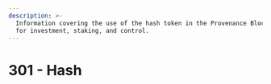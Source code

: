 ```yaml
---
description: >-
  Information covering the use of the hash token in the Provenance Blockchain blockchain
  for investment, staking, and control.
---
```


# 301 - Hash

